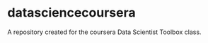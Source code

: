 datasciencecoursera
===================

A repository created for the coursera Data Scientist Toolbox class.
